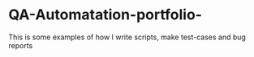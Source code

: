 # QA-Automatation-portfolio-
This is some examples of how I write scripts, make test-cases and bug reports
